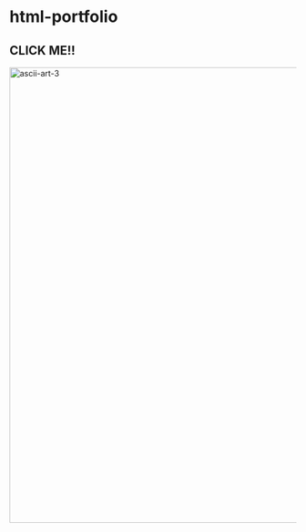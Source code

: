 # html-portfolio

## CLICK ME!!
<a href="https://ethicsyber.github.io/html-portfolio/"><img width="900" height="800" alt="ascii-art-3" src="https://github.com/user-attachments/assets/77054734-db5f-4883-a909-fc26d50e384c" alt="portfolio-pic"/></a>




